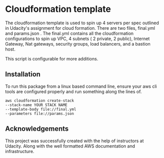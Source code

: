 # Cloudformation template

The cloudformation template is used to spin up 4 servers per spec outlined in Udacity's assignment for cloud formation. There are two files, final.yml and params.json . The final.yml contains all the cloudformation configurations to spin up VPC, 4 subnets ( 2 private, 2 public), Internet Gateway, Nat gateways, security groups, load balancers, and a bastion host.

This script is configurable for more additions.

## Installation

To run this package from a linux based command line, ensure your aws cli tools are configured properly and run something along the lines of.
```
aws cloudformation create-stack
--stack-name YOUR STACK NAME
--template-body file://final.yml
--parameters file://params.json
```

## Acknowledgements

This project was successfully created with the help of instructors at Udacity. Along with the well formatted AWS documentation and infrastructure.
